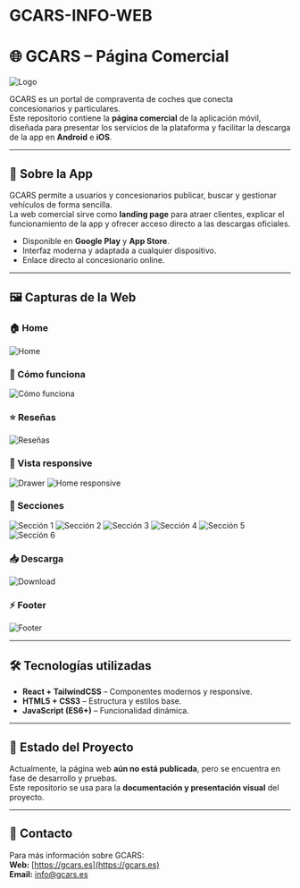 # GCARS-INFO-WEB
# 🌐 GCARS – Página Comercial

![Logo](assets/logo.jpg)

GCARS es un portal de compraventa de coches que conecta concesionarios y particulares.  
Este repositorio contiene la **página comercial** de la aplicación móvil, diseñada para presentar los servicios de la plataforma y facilitar la descarga de la app en **Android** e **iOS**.

---

## 📲 Sobre la App
GCARS permite a usuarios y concesionarios publicar, buscar y gestionar vehículos de forma sencilla.  
La web comercial sirve como **landing page** para atraer clientes, explicar el funcionamiento de la app y ofrecer acceso directo a las descargas oficiales.

- Disponible en **Google Play** y **App Store**.  
- Interfaz moderna y adaptada a cualquier dispositivo.  
- Enlace directo al concesionario online.

---

## 🖼️ Capturas de la Web

### 🏠 Home
![Home](assets/home.jpg)

### 📖 Cómo funciona
![Cómo funciona](assets/comofunciona.jpg)

### ⭐ Reseñas
![Reseñas](assets/reseñas.jpg)

### 📱 Vista responsive
![Drawer](assets/responsivedrawer.jpg)
![Home responsive](assets/responsivehome.jpg)

### 📂 Secciones
![Sección 1](assets/secction1.jpg)
![Sección 2](assets/secction2.jpg)
![Sección 3](assets/secction3.jpg)
![Sección 4](assets/secction4.jpg)
![Sección 5](assets/secction5.jpg)
![Sección 6](assets/secction6.jpg)

### 📥 Descarga
![Download](assets/download.jpg)

### ⚡ Footer
![Footer](assets/footer.jpg)

---

## 🛠️ Tecnologías utilizadas
- **React + TailwindCSS** – Componentes modernos y responsive.  
- **HTML5 + CSS3** – Estructura y estilos base.  
- **JavaScript (ES6+)** – Funcionalidad dinámica.  

---

## 🚀 Estado del Proyecto
Actualmente, la página web **aún no está publicada**, pero se encuentra en fase de desarrollo y pruebas.  
Este repositorio se usa para la **documentación y presentación visual** del proyecto.

---

## 📧 Contacto
Para más información sobre GCARS:  
**Web:** [https://gcars.es](https://gcars.es)  
**Email:** info@gcars.es
